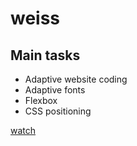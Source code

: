 # weiss
## **Main tasks**
* Adaptive website coding
* Adaptive fonts
* Flexbox
* CSS positioning 

[watch](https://julakiselkova.github.io/weiss/)
